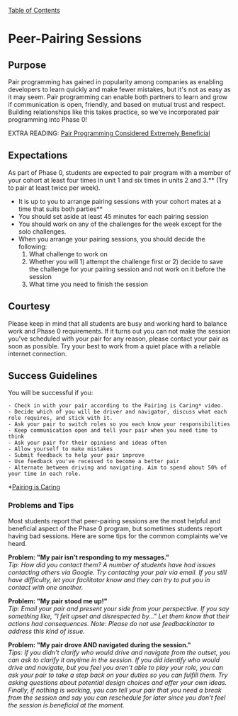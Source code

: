 [Table of Contents](README.md)

# Peer-Pairing Sessions


## Purpose
Pair programming has gained in popularity among companies as enabling developers to learn quickly and make fewer mistakes, but it's not as easy as it may seem. Pair programming can enable both partners to learn and grow if communication is open, friendly, and based on mutual trust and respect. Building relationships like this takes practice, so we've incorporated pair programming into Phase 0!


EXTRA READING: [Pair Programming Considered Extremely Beneficial](http://techcrunch.com/2012/03/17/pair-programming-considered-extremely-beneficial/)


## Expectations
As part of Phase 0, students are expected to pair program with a member of your cohort at least four times in unit 1 and six times in units 2 and 3.** (Try to pair at least twice per week).

* It is up to you to arrange pairing sessions with your cohort mates at a time that suits both parties**
* You should set aside at least 45 minutes for each pairing session
* You should work on any of the challenges for the week except for the solo challenges.
* When you arrange your pairing sessions, you should decide the following:
  1. What challenge to work on
  2. Whether you will 1) attempt the challenge first or 2) decide to save the challenge for your pairing session and not work on it before the session
  3. What time you need to finish the session


## Courtesy

Please keep in mind that all students are busy and working hard to balance work and Phase 0 requirements. If it turns out you can not make the session you've scheduled with your pair for any reason, please contact your pair as soon as possible. Try your best to work from a quiet place with a reliable internet connection.


## Success Guidelines

You will be successful if you:

	- Check in with your pair according to the Pairing is Caring* video.
	- Decide which of you will be driver and navigator, discuss what each role requires, and stick with it.
	- Ask your pair to switch roles so you each know your responsibilities
	- Keep communication open and tell your pair when you need time to think
	- Ask your pair for their opinions and ideas often
	- Allow yourself to make mistakes
	- Submit feedback to help your pair improve
	- Use feedback you've received to become a better pair
	- Alternate between driving and navigating. Aim to spend about 50% of your time in each role.

*[Pairing is Caring](http://vimeo.com/76662569)

### Problems and Tips
Most students report that peer-pairing sessions are the most helpful and beneficial aspect of the Phase 0 program, but sometimes students report having bad sessions. Here are some tips for the common complaints we've heard.

**Problem: "My pair isn't responding to my messages."**<br>
*Tip: How did you contact them? A number of students have had issues contacting others via Google. Try contacting your pair via email. If you still have difficulty, let your facilitator know and they can try to put you in contact with one another.*

**Problem: "My pair stood me up!"**<br>
*Tip: Email your pair and present your side from your perspective. If you say something like, "I felt upset and disrespected by..." Let them know that their actions had consequences. Note: Please do not use feedbackinator to address this kind of issue.*


**Problem: "My pair drove AND navigated during the session."**<br>
*Tips: If you didn't clarify who would drive and navigate from the outset, you can ask to clarify it anytime in the session. If you did identify who would drive and navigate, but you feel you aren't able to play your role, you can ask your pair to take a step back on your duties so you can fulfill them. Try asking questions about potential design choices and offer your own ideas. Finally, if nothing is working, you can tell your pair that you need a break from the session and say you can reschedule for later since you don't feel the session is beneficial at the moment.*
